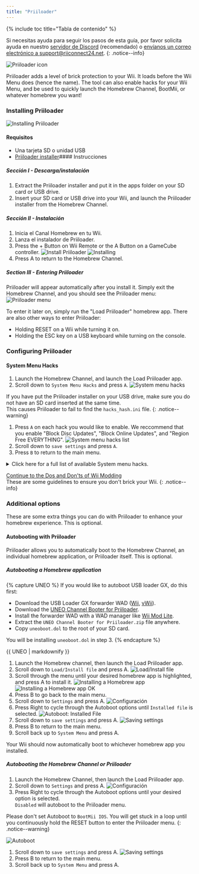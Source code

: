```yaml
---
title: "Priiloader"
---
```


{% include toc title="Tabla de contenido" %}

Si necesitas ayuda para seguir los pasos de esta guía, por favor solicita ayuda en nuestro [servidor de Discord](https://discord.gg/rc24) (recomendado) o [envíanos un correo electrónico a support@riiconnect24.net](mailto:support@riiconnect24.net).
{: .notice--info}

![Priiloader icon](/images/Priiloader/icon.png)

Priiloader adds a level of brick protection to your Wii. It loads before the Wii Menu does (hence the name). The tool can also enable hacks for your Wii Menu, and be used to quickly launch the Homebrew Channel, BootMii, or whatever homebrew you want!

### Installing Priiloader

![Installing Priiloader](/images/Priiloader/priiloader.jpg)

<!-- {% capture notice-vwii-priiloader %}
Priiloader 0.10.0 introduces vWii support! <br>
There are some important things to take note of:
- To fix the timestamp issues (FORE000006, wrong News Channel update time), you will need to [generate a timestamp fix hack](https://garyodernichts.github.io/priiloader-patch-gen/). More info on the page.
- Installing a theme after installing Priiloader **will brick your vWii.**

And some things to enhance your vWii experience:
- [Priiloader Wii U Forwarder](https://github.com/DacoTaco/priiloader/releases/download/0.10.0-RC3/PriiloaderWiiUForwarder.wuhb) to load Priiloader straight from the Wii U Menu. **This only works on Aroma.**
- [evWii Aroma Plugin](https://github.com/GaryOderNichts/evwii/releases) to enhance some extra features for vWii. The features are listed [here](https://github.com/GaryOderNichts/evwii#features).
{% endcapture %}

<div class="notice--success" markdown="1">{{ notice-vwii-priiloader }} </div> -->

#### Requisitos

- Una tarjeta SD o unidad USB
- [Priiloader installer](https://github.com/DacoTaco/priiloader/releases/download/0.9.1/Priiloader_v0_9_1.zip)<!-- - \[LoadPriiloader\](https://hbb1.oscwii.org/hbb/LoadPriiloader/LoadPriiloader.zip) -->#### Instrucciones

##### Sección I - Descarga/instalación

1. Extract the Priiloader installer and put it in the apps folder on your SD card or USB drive.
2. Insert your SD card or USB drive into your Wii, and launch the Priiloader installer from the Homebrew Channel.

##### Sección II - Instalación

1. Inicia el Canal Homebrew en tu Wii.
1. Lanza el instalador de Priiloader.
1. Press the + Button on Wii Remote or the A Button on a GameCube controller. ![Install Priiloader](/images/Priiloader/installer.png) ![Installing](/images/Priiloader/installing.png)
1. Press A to return to the Homebrew Channel.

##### Section III - Entering Priiloader

Priiloader will appear automatically after you install it. Simply exit the Homebrew Channel, and you should see the Priiloader menu: ![Priiloader menu](/images/Priiloader/menu.png)

To enter it later on, simply run the "Load Priiloader" homebrew app. There are also other ways to enter Priiloader:

- Holding RESET on a Wii while turning it on.
- Holding the ESC key on a USB keyboard while turning on the console.

### Configuring Priiloader

#### System Menu Hacks

1. Launch the Homebrew Channel, and launch the Load Priiloader app.
1. Scroll down to `System Menu Hacks` and press `A`. ![System menu hacks](/images/Priiloader/menu_hacks.png)

If you have put the Priiloader installer on your USB drive, make sure you do not have an SD card inserted at the same time. <br> This causes Priiloader to fail to find the `hacks_hash.ini` file.
{: .notice--warning}

1. Press `A` on each hack you would like to enable. We reccommend that you enable "Block Disc Updates", "Block Online Updates", and "Region Free EVERYTHING". ![System menu hacks list](/images/Priiloader/system_menu_hacks.png)
1. Scroll down to `save settings` and press `A`.
1. Press `B` to return to the main menu.

<details id="system-menu-hacks-list" class="notice--info" markdown="1">
<summary><a>Click here for a full list of available System menu hacks.</a></summary>

| Hack                                                                                              | Descripción                                                                                                                                                                           |
| ------------------------------------------------------------------------------------------------- | ------------------------------------------------------------------------------------------------------------------------------------------------------------------------------------- |
| Block Disc Updates (Bloquear Actualizaciones de Disco)                                            | Removes the "Wii System Update" screen included with some games that forces you to update the system before playing the game.                                                         |
| Block Online Updates (Bloquear Actualizaciones En Línea)                                          | Desactiva las actualizaciones en tu Wii. Las actualizaciones fallarán con el error 32007.                                                                                             |
| Auto-Press A at Health Screen (Presionar Automáticamente A en la pantalla de Salud y Seguridad)   | Automatically presses the A Button to get past the initial "Health and Safety" screen.                                                                                                |
| Replace Health Screen with Backmenu (Reemplazar la Pantalla de Salud y Seguridad con el Backmenu) | Changes the "Health and Safety" screen to the animation played when returning to the Wii Menu.                                                                                        |
| Move Disc Channel (Mover Canal Disco)                                                             | Permite mover el Canal Disco a cualquier parte del Menú de Wii. Normalmente esta bloqueado en la esquina superior izquierda de la primera página.                                     |
| Wiimmfi Patch v4                                                                                  | Automatically patches all games you run from the Disc Channel for use with Wiimmfi.                                                                                                   |
| 480p graphics fix in system menu (arreglo de gráficos en 480p en el Menú del Sistema)             | Arregla un problema menor con el modo 480p en el Menú de Wii.                                                                                                                         |
| Remove NoCopy Save File Protection (Remover el bloqueo de copiar Archivos Guardados)              | Allows you to copy normally disallowed save files to your SD card from Data Management                                                                                                |
| Region Free EVERYTHING (Liberar de región a TODO)                                                 | Deshabilita el bloqueo regional de cualquier titulo de Wii, incluyendo títulos descargados.                                                                                           |
| ~~No System Menu Sounds AT ALL~~                                                                  | ~~Disables all the Wii Menu sound effects.~~ Currently broken.                                                                                                                        |
| No System Menu Background Music                                                                   | Disables the Wii Menu background music.                                                                                                                                               |
| Re-Enable Bannerbomb v2                                                                           | Enables the "Bannerbomb" exploit on the latest Wii version. Not needed when the Homebrew Channel is already installed.                                                                |
| OSReport to UsbGecko(slot B)                                                                      | Sends Wii Menu logs to a debugging device in memory card slot B.                                                                                                                      |
| OSReport to UsbGecko(GeckoOS,B)                                                                   | Sends Wii Menu logs to a debugging device in memory card slot B, if the Wii Menu is launched by Gecko OS.                                                                             |
| Force boot into Data Management                                                                   | Immediately loads the Wii menu into Data Management.                                                                                                                                  |
| Force Standard Recovery Mode                                                                      | Automatically launches the console in recovery mode. Used to launch recovery discs, letting users unbrick their Wii systems.                                                          |
| Remove Diagnostic Disc Check                                                                      | Removes a check in the Wii to see if an inserted game matches the title ID of the "Wii Startup Disc".                                                                                 |
| No-Delete HAXX,JODI,DVDX,DISC,DISK,RZDx                                                           | Re-enable channels with these title IDs (originally blocked in system updates due to them being exploits).                                                                            |
| Force Disc Games to run under IOS249                                                              | Make discs use cIOS 249 as the game's IOS. While it cannot allow playing of burned games on its own, it is needed to play burned discs. (Can give you Error 002 on a non-burned game) |
| Remove Deflicker                                                                                  | Removes the deflicker filter and makes the Wii Menu appear clearer.                                                                                                                   |
| Block Disc Autoboot                                                                               | This prevents the Wii from instantly launching discs with title IDs starting with 0 or 1 (0x30, 0x31).                                                                                |
| Allow TitleID RAAE, 408x, 410x                                                                    | Allows the Wii Menu to read the discs with the title IDs RAAE (Wii Startup Disc), 408x and 410x (Wii Backup Disc)                                                                     |
| Remove IOS16 Disc Error                                                                           | Allows the Wii Menu to launch discs (this is only the Wii Backup Disc) that use IOS16.                                                                                                |
| Mark Network Connection as Tested                                                                 | Enables the `Use This Connection` button in the Internet connection settings, regardless of the results of the last connection test.                                                  |
| Always enable WiiConnect24 for vWii                                                               | Enables WiiConnect24 & Standby Connection every time the Wii menu starts. **Requires a reboot after enabling.**                                                                       |
| Create message via Calendar button (vWii)                                                         | Clicking on the Calendar button opens the Create Message menu instead of the Calendar, allowing the user to create Memos, send messages to, and register Wii friends.                 |

</details>

[Continue to the Dos and Don'ts of Wii Modding](dosanddonts)<br> These are some guidelines to ensure you don't brick your Wii.
{: .notice--info}

### Additional options

These are some extra things you can do with Priiloader to enhance your homebrew experience. This is optional.

#### Autobooting with Priiloader

Priiloader allows you to automatically boot to the Homebrew Channel, an individual homebrew application, or Priiloader itself. This is optional.

##### Autobooting a Homebrew application

{% capture UNEO %}
If you would like to autoboot USB loader GX, do this first:

- Download the USB Loader GX forwarder WAD ([Wii](https://sourceforge.net/projects/usbloadergx/files/Releases/Forwarders/USB%20Loader%20GX-UNEO_Forwarder_5_1_AHBPROT.wad), [vWii](https://sourceforge.net/projects/usbloadergx/files/Releases/Forwarders/USB%20Loader%20GX-UNEO_Forwarder_5_1_AHBPROT_vWii%20%28Fix%29.wad)).
- Download the [UNEO Channel Booter for Priiloader](https://sourceforge.net/projects/usbloadergx/files/Releases/Forwarders%20dols/UNEO%20Channel%20Booter%20for%20Priiloader.zip/download).
- Install the forwarder WAD with a WAD manager like [Wii Mod Lite](wiimodlite).
- Extract the `UNEO Channel Booter for Priiloader.zip` file anywhere.
- Copy `uneoboot.dol` to the root of your SD card.

You will be installing `uneoboot.dol` in step 3.
{% endcapture %}

<div class="notice--warning"> {{ UNEO | markdownify }} </div>

1. Launch the Homebrew channel, then launch the Load Priiloader app.
1. Scroll down to `Load/Install file` and press A. ![Load/Install file](/images/Priiloader/menu_install_file.png)
1. Scroll through the menu until your desired homebrew app is highlighted, and press A to install it. ![Installing a Homebrew app](/images/Priiloader/installing_file.png) ![Installing a Homebrew app OK](/images/Priiloader/installing_file_ok.png)
1. Press B to go back to the main menu.
1. Scroll down to `Settings` and press A. ![Configuración](/images/Priiloader/menu_settings.png)
1. Press Right to cycle through the Autoboot options until `Installed file` is selected. ![Autoboot: Installed File](/images/Priiloader/autoboot_installed_file.png)
1. Scroll down to `save settings` and press A. ![Saving settings](/images/Priiloader/settings_save.png)
1. Press B to return to the main menu.
1. Scroll back up to `System Menu` and press A.

Your Wii should now automatically boot to whichever homebrew app you installed.

##### Autobooting the Homebrew Channel or Priiloader

1. Launch the Homebrew Channel, then launch the Load Priiloader app.
1. Scroll down to `Settings` and press A. ![Configuración](/images/Priiloader/menu_settings.png)
1. Press Right to cycle through the Autoboot options until your desired option is selected. <br> `Disabled` will autoboot to the Priiloader menu.

Please don't set Autoboot to `BootMii IOS`. You will get stuck in a loop until you continuously hold the RESET button to enter the Priiloader menu.
{: .notice--warning}

![Autoboot](/images/Priiloader/autoboot_disabled.png)

1. Scroll down to `save settings` and press A. ![Saving settings](/images/Priiloader/settings_save.png)
1. Press B to return to the main menu.
1. Scroll back up to `System Menu` and press A.
